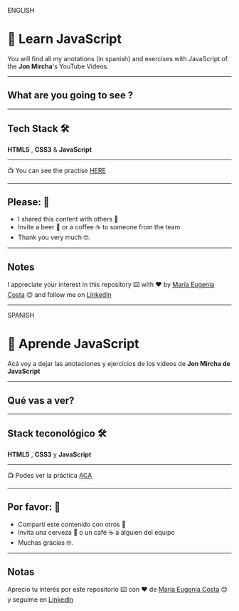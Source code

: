 ENGLISH

# :book: Learn JavaScript

You will find all my anotations (in spanish) and exercises with JavaScript of the **Jon Mircha**'s YouTube Videos.


---

## What are you going to see ?

---

## Tech Stack 🛠️

**HTML5** , **CSS3** & **JavaScript**

---

:tv: You can see the practise [HERE](https://eugenia1984.github.io/js-exercises2/)

---

## Please: 🎁

- I shared this content with others 📢
- Invite a beer 🍺 or a coffee ☕ to someone from the team
- Thank you very much 🤓.

---

## Notes

I appreciate your interest in this repository ⌨️ with ❤️ by [María Eugenia Costa](https://github.com/eugenia1984) 😊 and follow me on [LinkedIn](http://www.linkedin.com/in/maríaeugeniacosta)




---


SPANISH


# :book: Aprende JavaScript

Acá voy a dejar las anotaciones y ejercicios de los videos de **Jon Mircha de JavaScript**

---

##  Qué vas a ver?


---

## Stack teconológico 🛠️

**HTML5** , **CSS3** y **JavaScript**

---

:tv: Podes ver la práctica [ACA](https://eugenia1984.github.io/js-exercises2/)

---

## Por favor: 🎁

- Compartí este contenido con otros 📢
- Invita una cerveza 🍺 o un café ☕ a alguien del equipo
- Muchas gracias 🤓.

---

## Notas

Aprecio tu interés por este repositorio ⌨️ con ❤️ de [María Eugenia Costa](https://github.com/eugenia1984) 😊 y seguime en [LinkedIn](http://www.linkedin.com/in/maríaeugeniacosta)